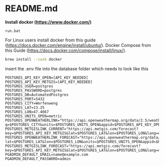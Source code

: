 # README.md

**Install docker (https://www.docker.com/)**
```batch
run.bat
```
For Linux users install docker from this guide (https://docs.docker.com/engine/install/ubuntu/).
Docker Compose from this Guide (https://docs.docker.com/compose/install/linux/).

```bash
brew install --cask docker
```


insert the .env file into the database folder which needs to look like this
```batch
POSTGRES_API_KEY_OPEN=[API_KEY_NEEDED]
POSTGRES_API_KEY_METGIS=[API_KEY_NEEDED]
POSTGRES_USER=postgres
POSTGRES_PASSWORD=postgres
POSTGRES_DB=AutomatedPostgres
POSTGRES_PORT=5432
POSTGRES_CITY=Werfenweng
POSTGRES_LAT=13.25
POSTGRES_LON=47.4667
POSTGRES_UNITS_OPEN=metric
POSTGRES_OPENWEATHERLINK="https://api.openweathermap.org/data/2.5/weather?q=$POSTGRES_CITY&units=$POSTGRES_UNITS_OPEN&appid=$POSTGRES_API_KEY_OPEN"
POSTGRES_METGISLINK_CURRENT="https://api.metgis.com/forecast?key=$POSTGRES_API_KEY_METGIS&lat=$POSTGRES_LAT&lon=$POSTGRES_LON&lang=en&v=current"
POSTGRES_OPENWEATHERLINK_FORECAST="https://api.openweathermap.org/data/2.5/forecast?lat=$POSTGRES_LAT&lon=$POSTGRES_LON&units=$POSTGRES_UNITS_OPEN&appid=$POSTGRES_API_KEY_OPEN"
POSTGRES_METGISLINK_FORECAST="https://api.metgis.com/forecast?key=$POSTGRES_API_KEY_METGIS&lat=$POSTGRES_LAT&lon=$POSTGRES_LON&lang=en&v=smart"
PGADMIN_DEFAULT_EMAIL=name@example.com
PGADMIN_DEFAULT_PASSWORD=admin
```
